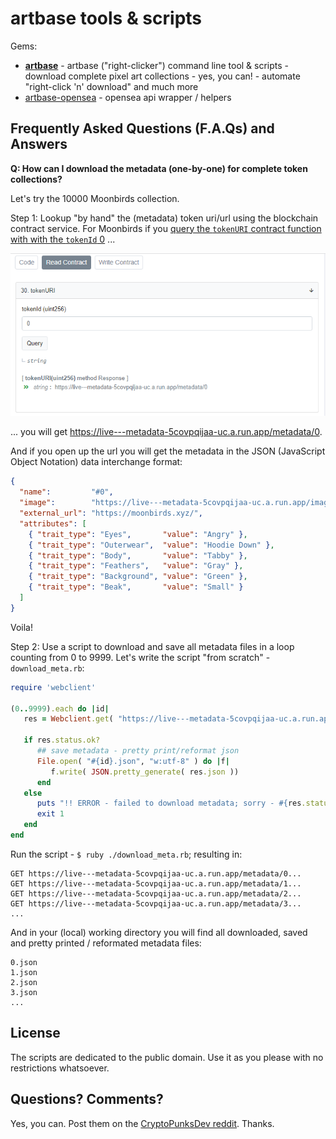 # artbase tools & scripts


Gems:

- [**artbase**](artbase) - artbase ("right-clicker") command line tool & scripts - download complete pixel art collections - yes, you can! - automate "right-click 'n' download" and much more
- [artbase-opensea](artbase-opensea)  - opensea api wrapper / helpers





##  Frequently Asked Questions (F.A.Qs) and Answers

**Q: How can I download the metadata (one-by-one) for complete token collections?**

Let's try the 10000 Moonbirds collection.

Step 1: Lookup "by hand" the (metadata) token uri/url using the blockchain contract service.   For Moonbirds if you [query the `tokenURI` contract function with
with the `tokenId` 0](https://etherscan.io/address/0x23581767a106ae21c074b2276d25e5c3e136a68b#readContract) ...

![](i/etherscan-moonbirds-tokenuri.png)


... you will get
<https://live---metadata-5covpqijaa-uc.a.run.app/metadata/0>.

And if you open up the url you will get
the metadata in the JSON (JavaScript Object Notation)
data interchange format:


```json
{
  "name":         "#0",
  "image":        "https://live---metadata-5covpqijaa-uc.a.run.app/images/0",
  "external_url": "https://moonbirds.xyz/",
  "attributes": [
    { "trait_type": "Eyes",       "value": "Angry" },
    { "trait_type": "Outerwear",  "value": "Hoodie Down" },
    { "trait_type": "Body",       "value": "Tabby" },
    { "trait_type": "Feathers",   "value": "Gray" },
    { "trait_type": "Background", "value": "Green" },
    { "trait_type": "Beak",       "value": "Small" }
  ]
}
```

Voila!

Step 2:  Use a script to download and save all metadata files
in a loop counting from 0 to 9999.
Let's write the script "from scratch" - `download_meta.rb`:

```ruby
require 'webclient'

(0..9999).each do |id|
   res = Webclient.get( "https://live---metadata-5covpqijaa-uc.a.run.app/metadata/#{id}")

   if res.status.ok?
      ## save metadata - pretty print/reformat json
      File.open( "#{id}.json", "w:utf-8" ) do |f|
         f.write( JSON.pretty_generate( res.json ))
      end
   else
      puts "!! ERROR - failed to download metadata; sorry - #{res.status.code} #{res.status.message}"
      exit 1
   end
end
```

Run the script - `$ ruby ./download_meta.rb`; resulting in:

```
GET https://live---metadata-5covpqijaa-uc.a.run.app/metadata/0...
GET https://live---metadata-5covpqijaa-uc.a.run.app/metadata/1...
GET https://live---metadata-5covpqijaa-uc.a.run.app/metadata/2...
GET https://live---metadata-5covpqijaa-uc.a.run.app/metadata/3...
...
```

And in your (local) working directory you will find all downloaded, saved and pretty printed / reformated
metadata files:

```
0.json
1.json
2.json
3.json
...
```




## License

The scripts are dedicated to the public domain.
Use it as you please with no restrictions whatsoever.



## Questions? Comments?

Yes, you can. Post them on the [CryptoPunksDev reddit](https://old.reddit.com/r/CryptoPunksDev). Thanks.


